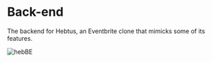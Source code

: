 # Back-end
The backend for Hebtus, an Eventbrite clone that mimicks some of its features. 

![hebBE](https://user-images.githubusercontent.com/77818519/224427244-c2230677-43d1-47d2-8624-91f17db4f4d4.jpeg)
